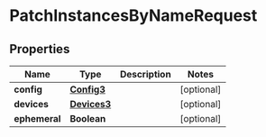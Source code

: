 

# PatchInstancesByNameRequest

## Properties

Name | Type | Description | Notes
------------ | ------------- | ------------- | -------------
**config** | [**Config3**](Config3.md) |  |  [optional]
**devices** | [**Devices3**](Devices3.md) |  |  [optional]
**ephemeral** | **Boolean** |  |  [optional]



